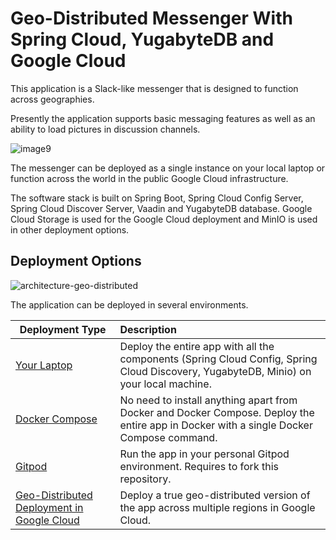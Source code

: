 # Geo-Distributed Messenger With Spring Cloud, YugabyteDB and Google Cloud

This application is a Slack-like messenger that is designed to function across geographies. 

Presently the application supports basic messaging features as well as an ability to load pictures in discussion channels. 

![image9](https://user-images.githubusercontent.com/1537233/197895210-5052d681-cd8e-45b2-a621-429b05bce682.png)

The messenger can be deployed as a single instance on your local laptop or function across the world in the public Google Cloud infrastructure.

The software stack is built on Spring Boot, Spring Cloud Config Server, Spring Cloud Discover Server, Vaadin and YugabyteDB database. Google Cloud Storage is used for the Google Cloud deployment and MinIO is used in other deployment options. 

## Deployment Options

![architecture-geo-distributed](https://user-images.githubusercontent.com/1537233/197904658-1ce99812-bcfd-4de9-b782-41bc677545ba.png)

The application can be deployed in several environments.

| Deployment Type    | Description   |         
| ------------------ |:--------------|
| [Your Laptop](local_deployment.md)        | Deploy the entire app with all the components (Spring Cloud Config, Spring Cloud Discovery, YugabyteDB, Minio) on your local machine.|
| [Docker Compose](docker_compose_deployment.md)     | No need to install anything apart from Docker and Docker Compose. Deploy the entire app in Docker with a single Docker Compose command.|
| [Gitpod](gitpod_deployment.md)             | Run the app in your personal Gitpod environment. Requires to fork this repository. |
| [Geo-Distributed Deployment in Google Cloud](gcloud_deployment.md)       | Deploy a true geo-distributed version of the app across multiple regions in Google Cloud.|
